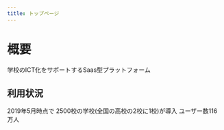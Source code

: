 ```yaml
---
title: トップページ
---
```


# 概要
学校のICT化をサポートするSaas型プラットフォーム

## 利用状況
2019年5月時点で
2500校の学校(全国の高校の2校に1校)が導入
ユーザー数116万人

